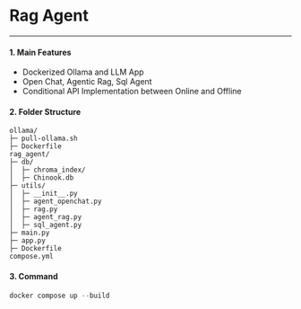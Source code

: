 # Rag Agent
---

#### 1. Main Features
- Dockerized Ollama and LLM App
- Open Chat, Agentic Rag, Sql Agent
- Conditional API Implementation between Online and Offline 

#### 2. Folder Structure
```
ollama/
├─ pull-ollama.sh
├─ Dockerfile
rag_agent/
├─ db/
│  ├─ chroma_index/
│  ├─ Chinook.db
├─ utils/
│  ├─ __init__.py
│  ├─ agent_openchat.py
│  ├─ rag.py
│  ├─ agent_rag.py
│  ├─ sql_agent.py
├─ main.py
├─ app.py
├─ Dockerfile
compose.yml

```

#### 3. Command

```python
docker compose up --build
```


